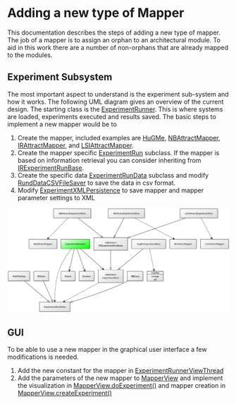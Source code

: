 # Adding a new type of Mapper
This documentation describes the steps of adding a new type of mapper. The job of a mapper is to assign an orphan to an architectural module. To aid in this work there are a number of non-orphans that are already mapped to the modules.

## Experiment Subsystem
The most important aspect to understand is the experiment sub-system and how it works. The following UML diagram gives an overview of the current design. The starting class is the [ExperimentRunner]. This is where systems are loaded, experiments executed and results saved.
The basic steps to implement a new mapper would be to
1. Create the mapper, included examples are [HuGMe], [NBAttractMapper], [IRAttractMapper], and [LSIAttractMapper].
2. Create the mapper specific [ExperimentRun] subclass. If the mapper is based on information retrieval you can consider inheriting from [IRExperimentRunBase].
3. Create the specific data [ExperimentRunData] subclass and modify [RundDataCSVFileSaver] to save the data in csv format.
4. Modify [ExperimentXMLPersistence] to save mapper and mapper parameter settings to XML

![alt text](img/ex_ss.png "Experiment Subsystem")

## GUI
To be able to use a new mapper in the graphical user interface a few modifications is needed.
1. Add the new constant for the mapper in [ExperimentRunnerViewThread]
2. Add the parameters of the new mapper to [MapperView] and implement the visualization in [MapperView.doExperiment()] and mapper creation in [MapperView.createExperiment()]


[ExperimentRunner]:api/se/lnu/siq/s4rdm3x/experiments/ExperimentRunner.html
[ExperimentRun]:api/se/lnu/siq/s4rdm3x/experiments/ExperimentRun.html
[IRExperimentRunBase]:api/se/lnu/siq/s4rdm3x/experiments/IRExperimentRunBase.html
[ExperimentRunData]:api/se/lnu/siq/s4rdm3x/experiments/ExperimentRunData.html
[RundDataCSVFileSaver]:api/se/lnu/siq/s4rdm3x/experiments/RundDataCSVFileSaver.html
[ExperimentXMLPersistence]:api/se/lnu/siq/s4rdm3x/experiments/ExperimentXMLPersistence.html
[HuGMe]:api/se/lnu/siq/s4rdm3x/model/cmd/mapper/HuGMe.html
[NBAttractMapper]:api/se/lnu/siq/s4rdm3x/model/cmd/mapper/NBAttractMapper.html
[IRAttractMapper]:api/se/lnu/siq/s4rdm3x/model/cmd/mapper/IRAttractMapper.html
[LSIAttractMapper]:api/se/lnu/siq/s4rdm3x/model/cmd/mapper/LSIAttractMapper.html

[ExperimentRunnerViewThread]:api/experimenting/ExperimentRunnerViewThread.html
[MapperView]:api/experimenting/MapperView.html
[MapperView.doExperiment()]:api/experimenting/MapperView.html#doExperiment(gui.ImGuiWrapper,boolean)
[MapperView.createExperiment()]:/api/experimenting/MapperView.html#createExperiment()

